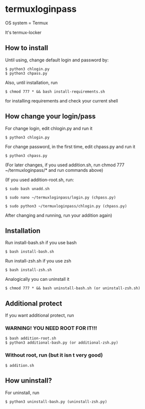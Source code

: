 # termuxloginpass

OS system = Termux

It's termux-locker

## How to install

Until using, change default login and password by:
```
$ python3 chlogin.py
$ python3 chpass.py
```
Also, until installation, run
```
$ chmod 777 * && bash install-requirements.sh
```
for installing requirements and check your current shell

## How change your login/pass

For change login, edit chlogin.py and run it
```
$ python3 chlogin.py
```
For change password, in the first time, edit chpass.py and run it
```
$ python3 chpass.py
```
(For later changes, if you used addition.sh, run chmod 777 ~/termuxloginpass/* and run commands above)

(If you used addition-root.sh, run:
```
$ sudo bash unadd.sh

$ sudo nano ~/termuxloginpass/login.py (chpass.py)

$ sudo python3 ~/termuxloginpass/chlogin.py (chpass.py)
```
After changing and running, run your addition again)

## Installation

Run install-bash.sh if you use bash
```
$ bash install-bash.sh
```
Run install-zsh.sh if you use zsh
```
$ bash install-zsh.sh
```
Analogically you can uninstall it
```
$ chmod 777 * && bash uninstall-bash.sh (or uninstall-zsh.sh)
```
## Additional protect

If you want additional protect, run

### WARNING! YOU NEED ROOT FOR IT!!!
```
$ bash addition-root.sh
$ python3 additional-bash.py (or additional-zsh.py)
```
### Without root, run (but it isn t very good)
```
$ addition.sh
```
## How uninstall?

For uninstall, run
```
$ python3 uninstall-bash.py (uninstall-zsh.py)
```
